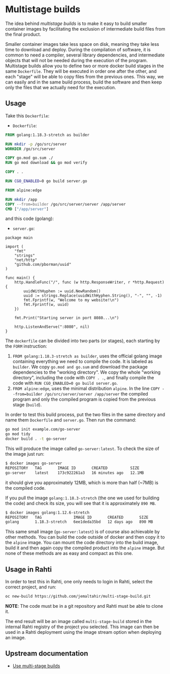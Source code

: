 # Multistage builds

The idea behind _multistage builds_ is to make it easy to build smaller container images by facilitating the exclusion of intermediate build files from the final product.

Smaller container images take less space on disk, meaning they take less time to download and deploy. During the compilation of software, it is common to need a compiler, several library dependencies, and intermediate objects that will not be needed during the execution of the program. Multistage builds allow you to define two or more docker build stages in the same `Dockerfile`. They will be executed in order one after the other, and each "stage" will be able to copy files from the previous ones. This way, we can easily and in the same build process, build the software and then keep only the files that we actually need for the execution.

## Usage

Take this `Dockerfile`:

* `Dockerfile`:

```Dockerfile
FROM golang:1.18.3-stretch as builder

RUN mkdir -p /go/src/server
WORKDIR /go/src/server

COPY go.mod go.sum ./
RUN go mod download && go mod verify 

COPY . .

RUN CGO_ENABLED=0 go build server.go

FROM alpine:edge

RUN mkdir /app
COPY --from=builder /go/src/server/server /app/server
CMD ["/app/server"]
```

and this code (golang):

* `server.go`:

```
package main

import (
    "fmt"
    "strings"
    "net/http"
    "github.com/pborman/uuid"
)

func main() {
    http.HandleFunc("/", func (w http.ResponseWriter, r *http.Request) {
        uuidWithHyphen := uuid.NewRandom()
        uuid := strings.Replace(uuidWithHyphen.String(), "-", "", -1)
        fmt.Fprintf(w, "Welcome to my website!\n")
        fmt.Fprintf(w, uuid)
    })

    fmt.Print("Starting server in port 8080...\n")

    http.ListenAndServe(":8080", nil)
}
```

The `dockerfile` can be divided into two parts (or stages), each starting by the `FORM` instruction:

1. `FROM golang:1.18.3-stretch as builder`, uses the official golang image containing everything we need to compile the code. It is labeled as `builder`. We copy `go.mod and go.sum` and download the package dependencies to the "working directory". We copy the whole "working directory", including the code with `COPY . .`, and finally compile the code with `RUN CGO_ENABLED=0 go build server.go`.
2. `FROM alpine:edge`, uses the minimal distribution `alpine`. In the line `COPY --from=builder /go/src/server/server /app/server` the compiled program and only the compiled program is copied from the previous stage (`build`).

In order to test this build process, put the two files in the same directory and name them `Dockerfile` and `server.go`. Then run the command:

```sh
go mod init example.com/go-server
go mod tidy
docker build . -t go-server
```

This will produce the image called `go-server:latest`. To check the size of the image just run:

```sh
$ docker images go-server
REPOSITORY   TAG       IMAGE ID       CREATED          SIZE
go-server    latest    173c922261a3   16 minutes ago   12.1MB
```

it should give you approximately 12MB, which is more than half (~7MB) is the compiled code.

If you pull the image `golang:1.18.3-stretch` (the one we used for building the code) and check its size, you will see that it is approximately `890 MB`.

```sh
$ docker images golang:1.12.6-stretch
REPOSITORY   TAG              IMAGE ID       CREATED       SIZE
golang       1.18.3-stretch   6ee1deda35bd   12 days ago   890 MB
```

This same small image (`go-server:latest`) is of course also achievable by other methods. You can build the code outside of docker and then copy it to the `alpine` image. You can mount the code directory into the build image, build it and then again copy the compiled product into the `alpine` image. But none of these methods are as easy and compact as this one.

## Usage in Rahti

In order to test this in Rahti, one only needs to login in Rahti, select the correct project, and run:

```sh
oc new-build https://github.com/jemaltahir/multi-stage-build.git

```

**NOTE**: The code must be in a git repository and Rahti must be able to clone it.

The end result will be an image called `multi-stage-build` stored in the internal Rahti registry of the project you selected. This image can then be used in a Rahti deployment using the image stream option when deploying an image.

## Upstream documentation

* [Use multi-stage builds](https://docs.docker.com/develop/develop-images/multistage-build/)
